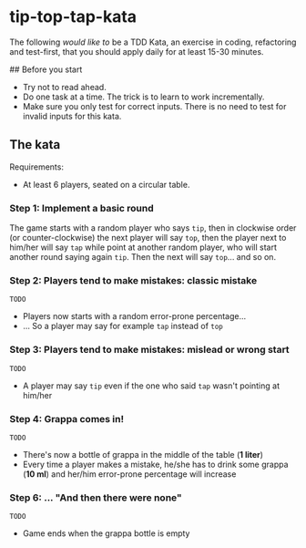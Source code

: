 tip-top-tap-kata
===

The following _would like to_ be a TDD Kata, an exercise in coding, refactoring and test-first, that you should apply daily for at least 15-30 minutes.

## Before you start

- Try not to read ahead.
- Do one task at a time. The trick is to learn to work incrementally.
- Make sure you only test for correct inputs. There is no need to test for invalid inputs for this kata.

## The kata

Requirements:

- At least 6 players, seated on a circular table.

### Step 1: Implement a basic round

The game starts with a random player who says `tip`, then in clockwise order (or counter-clockwise) the next player will say `top`, then the player next to him/her will say `tap` while point at another random player, who will start another round saying again `tip`. Then the next will say `top`... and so on.

### Step 2: Players tend to make mistakes: classic mistake

`TODO`

- Players now starts with a random error-prone percentage...
- ... So a player may say for example `tap` instead of `top`

### Step 3: Players tend to make mistakes: mislead or wrong start

`TODO`

- A player may say `tip` even if the one who said `tap` wasn't pointing at him/her

### Step 4: Grappa comes in!

`TODO`

- There's now a bottle of grappa in the middle of the table (**1 liter**)
- Every time a player makes a mistake, he/she has to drink some grappa (**10 ml**) and her/him error-prone percentage will increase

### Step 6: ... "And then there were none"

`TODO`

- Game ends when the grappa bottle is empty
